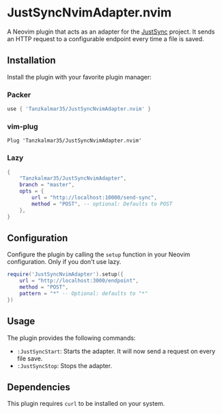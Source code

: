 # JustSyncNvimAdapter.nvim

A Neovim plugin that acts as an adapter for the [JustSync](https://github.com/Tanzkalmar35/JustSync) project. It sends an HTTP request to a configurable endpoint every time a file is saved.

## Installation

Install the plugin with your favorite plugin manager:

### Packer

```lua
use { 'Tanzkalmar35/JustSyncNvimAdapter.nvim' }
```

### vim-plug

```vim
Plug 'Tanzkalmar35/JustSyncNvimAdapter.nvim'
```

### Lazy

```lua
{
	"Tanzkalmar35/JustSyncNvimAdapter",
	branch = "master",
	opts = {
		url = "http://localhost:10000/send-sync",
		method = "POST", -- optional: Defaults to POST
	},
}
```

## Configuration

Configure the plugin by calling the `setup` function in your Neovim configuration.
Only if you don't use lazy.

```lua
require('JustSyncNvimAdapter').setup({
    url = "http://localhost:3000/endpoint",
    method = "POST",
    pattern = "*" -- Optional: defaults to "*"
})
```

## Usage

The plugin provides the following commands:

* `:JustSyncStart`: Starts the adapter. It will now send a request on every file save.
* `:JustSyncStop`: Stops the adapter.

## Dependencies

This plugin requires `curl` to be installed on your system.

